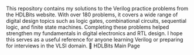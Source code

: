 This repository contains my solutions to the Verilog practice problems from the HDLBits website. With over 180 problems, it covers a wide range of digital design topics such as logic gates, combinational circuits, sequential logic, and finite state machines. Completing these problems helped strengthen my fundamentals in digital electronics and RTL design. I hope this serves as a useful reference for anyone learning Verilog or preparing for interviews in the VLSI domain.
🔗 HDLBits Main Page
